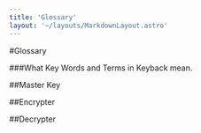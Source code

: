 ```yaml
---
title: 'Glossary'
layout: '~/layouts/MarkdownLayout.astro'
---
```


#Glossary

###What Key Words and Terms in Keyback mean.

##Master Key

##Encrypter

##Decrypter

